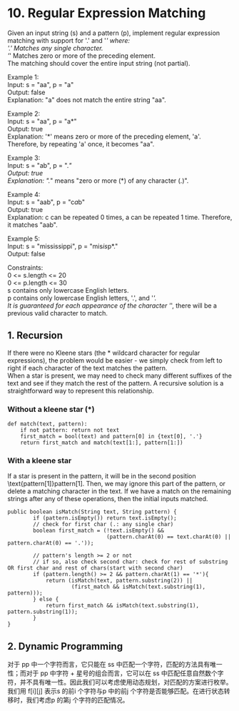 # 10. Regular Expression Matching     
Given an input string (s) and a pattern (p), implement regular expression matching with support for '.' and '*' where:     
'.' Matches any single character.           
'*' Matches zero or more of the preceding element.        
The matching should cover the entire input string (not partial).      

Example 1:    
Input: s = "aa", p = "a"    
Output: false     
Explanation: "a" does not match the entire string "aa".     

Example 2:    
Input: s = "aa", p = "a*"    
Output: true    
Explanation: '*' means zero or more of the preceding element, 'a'. Therefore, by repeating 'a' once, it becomes "aa".     

Example 3:    
Input: s = "ab", p = ".*"    
Output: true     
Explanation: ".*" means "zero or more (*) of any character (.)".     

Example 4:     
Input: s = "aab", p = "c*a*b"    
Output: true     
Explanation: c can be repeated 0 times, a can be repeated 1 time. Therefore, it matches "aab".    

Example 5:     
Input: s = "mississippi", p = "mis*is*p*."     
Output: false     

Constraints:     
0 <= s.length <= 20    
0 <= p.length <= 30    
s contains only lowercase English letters.    
p contains only lowercase English letters, '.', and '*'.    
It is guaranteed for each appearance of the character '*', there will be a previous valid character to match.     

## 1. Recursion    
If there were no Kleene stars (the * wildcard character for regular expressions), the problem would be easier - we simply check from left to right if each character of the text matches the pattern.     
When a star is present, we may need to check many different suffixes of the text and see if they match the rest of the pattern. A recursive solution is a straightforward way to represent this relationship.     
### Without a kleene star (*)
```
def match(text, pattern):
    if not pattern: return not text
    first_match = bool(text) and pattern[0] in {text[0], '.'}
    return first_match and match(text[1:], pattern[1:])
```

### With a kleene star     
If a star is present in the pattern, it will be in the second position \text{pattern[1]}pattern[1]. Then, we may ignore this part of the pattern, or delete a matching character in the text. If we have a match on the remaining strings after any of these operations, then the initial inputs matched.      
```
public boolean isMatch(String text, String pattern) {
        if (pattern.isEmpty()) return text.isEmpty();
        // check for first char (.: any single char)   
        boolean first_match = (!text.isEmpty() &&
                               (pattern.charAt(0) == text.charAt(0) || pattern.charAt(0) == '.'));

        // pattern's length >= 2 or not
        // if so, also check second char: check for rest of substring OR first char and rest of chars(start with second char)    
        if (pattern.length() >= 2 && pattern.charAt(1) == '*'){
            return (isMatch(text, pattern.substring(2)) ||
                    (first_match && isMatch(text.substring(1), pattern)));
        } else {
            return first_match && isMatch(text.substring(1), pattern.substring(1));
        }
}
```

## 2. Dynamic Programming     
对于 pp 中一个字符而言，它只能在 ss 中匹配一个字符，匹配的方法具有唯一性；而对于 pp 中字符 + 星号的组合而言，它可以在 ss 中匹配任意自然数个字符，并不具有唯一性。因此我们可以考虑使用动态规划，对匹配的方案进行枚举。        
我们用 f[i][j] 表示s 的前i 个字符与p 中的前j 个字符是否能够匹配。在进行状态转移时，我们考虑p 的第j 个字符的匹配情况。      





























